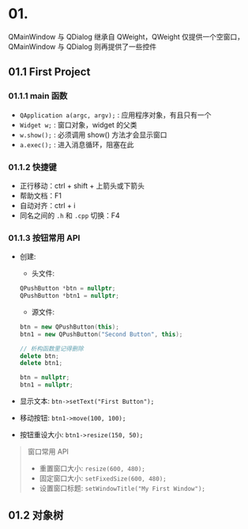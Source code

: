 # 01.

QMainWindow 与 QDialog 继承自 QWeight，QWeight 仅提供一个空窗口，QMainWindow 与 QDialog 则再提供了一些控件

## 01.1 First Project

### 01.1.1 main 函数

- `QApplication a(argc, argv);` : 应用程序对象，有且只有一个
- `Widget w;` : 窗口对象，widget 的父类
- `w.show();` : 必须调用 show() 方法才会显示窗口
- `a.exec();` : 进入消息循环，阻塞在此

### 01.1.2 快捷键

- 正行移动：ctrl + shift + 上箭头或下箭头
- 帮助文档：F1
- 自动对齐：ctrl + i
- 同名之间的 `.h` 和 `.cpp` 切换：F4

### 01.1.3 按钮常用 API

- 创建: 

  - 头文件: 

  ```cpp
  QPushButton *btn = nullptr;
  QPushButton *btn1 = nullptr;
  ```
  
  - 源文件: 
  
  ```cpp
  btn = new QPushButton(this);
  btn1 = new QPushButton("Second Button", this);
  
  // 析构函数里记得删除
  delete btn;
  delete btn1;
  
  btn = nullptr;
  btn1 = nullptr;
  ```
  
- 显示文本: `btn->setText("First Button");` 

- 移动按钮: `btn1->move(100, 100);` 

- 按钮重设大小: `btn1->resize(150, 50);` 

> 窗口常用 API
>
> - 重置窗口大小: `resize(600, 480);` 
> - 固定窗口大小: `setFixedSize(600, 480);` 
> - 设置窗口标题: `setWindowTitle("My First Window");` 

## 01.2 对象树

